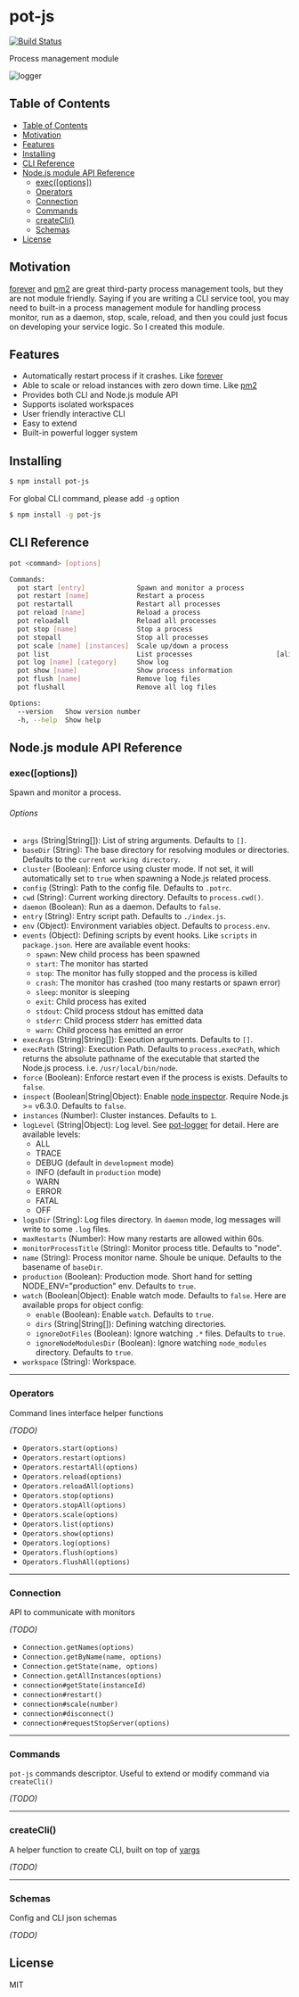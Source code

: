 # pot-js

[![Build Status](https://travis-ci.org/Cap32/pot-js.svg?branch=master)](https://travis-ci.org/Cap32/pot-js)

Process management module

![logger](./screenshot.gif)

## Table of Contents

<!-- TOC -->

* [Table of Contents](#table-of-contents)
* [Motivation](#motivation)
* [Features](#features)
* [Installing](#installing)
* [CLI Reference](#cli-reference)
* [Node.js module API Reference](#nodejs-module-api-reference)
  * [exec([options])](#execoptions)
  * [Operators](#operators)
  * [Connection](#connection)
  * [Commands](#commands)
  * [createCli()](#createcli)
  * [Schemas](#schemas)
* [License](#license)

<!-- /TOC -->

## Motivation

[forever](https://github.com/foreverjs/forever) and [pm2](https://github.com/Unitech/pm2) are great third-party process management tools, but they are not module friendly. Saying if you are writing a CLI service tool, you may need to built-in a process management module for handling process monitor, run as a daemon, stop, scale, reload, and then you could just focus on developing your service logic. So I created this module.

## Features

* Automatically restart process if it crashes. Like [forever](https://github.com/foreverjs/forever)
* Able to scale or reload instances with zero down time. Like [pm2](https://github.com/Unitech/pm2)
* Provides both CLI and Node.js module API
* Supports isolated workspaces
* User friendly interactive CLI
* Easy to extend
* Built-in powerful logger system

## Installing

```bash
$ npm install pot-js
```

For global CLI command, please add `-g` option

```bash
$ npm install -g pot-js
```

## CLI Reference

```bash
pot <command> [options]

Commands:
  pot start [entry]             Spawn and monitor a process
  pot restart [name]            Restart a process
  pot restartall                Restart all processes
  pot reload [name]             Reload a process
  pot reloadall                 Reload all processes
  pot stop [name]               Stop a process
  pot stopall                   Stop all processes
  pot scale [name] [instances]  Scale up/down a process
  pot list                      List processes                     [aliases: ls]
  pot log [name] [category]     Show log
  pot show [name]               Show process information
  pot flush [name]              Remove log files
  pot flushall                  Remove all log files

Options:
  --version   Show version number                                      [boolean]
  -h, --help  Show help                                                [boolean]
```

## Node.js module API Reference

### exec([options])

Spawn and monitor a process.

###### Options

* `args` (String|String[]): List of string arguments. Defaults to `[]`.
* `baseDir` (String): The base directory for resolving modules or directories. Defaults to the `current working directory`.
* `cluster` (Boolean): Enforce using cluster mode. If not set, it will automatically set to `true` when spawning a Node.js related process.
* `config` (String): Path to the config file. Defaults to `.potrc`.
* `cwd` (String): Current working directory. Defaults to `process.cwd()`.
* `daemon` (Boolean): Run as a daemon. Defaults to `false`.
* `entry` (String): Entry script path. Defaults to `./index.js`.
* `env` (Object): Environment variables object. Defaults to `process.env`.
* `events` (Object): Defining scripts by event hooks. Like `scripts` in `package.json`. Here are available event hooks:
  * `spawn`: New child process has been spawned
  * `start`: The monitor has started
  * `stop`: The monitor has fully stopped and the process is killed
  * `crash`: The monitor has crashed (too many restarts or spawn error)
  * `sleep`: monitor is sleeping
  * `exit`: Child process has exited
  * `stdout`: Child process stdout has emitted data
  * `stderr`: Child process stderr has emitted data
  * `warn`: Child process has emitted an error
* `execArgs` (String|String[]): Execution arguments. Defaults to `[]`.
* `execPath` (String): Execution Path. Defaults to `process.execPath`, which returns the absolute pathname of the executable that started the Node.js process. i.e. `/usr/local/bin/node`.
* `force` (Boolean): Enforce restart even if the process is exists. Defaults to `false`.
* `inspect` (Boolean|String|Object): Enable [node inspector](https://nodejs.org/api/cli.html#cli_inspect_host_port). Require Node.js >= v6.3.0. Defaults to `false`.
* `instances` (Number): Cluster instances. Defaults to `1`.
* `logLevel` (String|Object): Log level. See [pot-logger](https://github.com/cantonjs/pot-logger) for detail. Here are available levels:
  * ALL
  * TRACE
  * DEBUG (default in `development` mode)
  * INFO (default in `production` mode)
  * WARN
  * ERROR
  * FATAL
  * OFF
* `logsDir` (String): Log files directory. In `daemon` mode, log messages will write to some `.log` files.
* `maxRestarts` (Number): How many restarts are allowed within 60s.
* `monitorProcessTitle` (String): Monitor process title. Defaults to "node".
* `name` (String): Process monitor name. Shoule be unique. Defaults to the basename of `baseDir`.
* `production` (Boolean): Production mode. Short hand for setting NODE_ENV="production" env. Defaults to `true`.
* `watch` (Boolean|Object): Enable watch mode. Defaults to `false`. Here are available props for object config:
  * `enable` (Boolean): Enable `watch`. Defaults to `true`.
  * `dirs` (String|String[]): Defining watching directories.
  * `ignoreDotFiles` (Boolean): Ignore watching `.*` files. Defaults to `true`.
  * `ignoreNodeModulesDir` (Boolean): Ignore watching `node_modules` directory. Defaults to `true`.
* `workspace` (String): Workspace.

---

### Operators

Command lines interface helper functions

_(TODO)_

* `Operators.start(options)`
* `Operators.restart(options)`
* `Operators.restartAll(options)`
* `Operators.reload(options)`
* `Operators.reloadAll(options)`
* `Operators.stop(options)`
* `Operators.stopAll(options)`
* `Operators.scale(options)`
* `Operators.list(options)`
* `Operators.show(options)`
* `Operators.log(options)`
* `Operators.flush(options)`
* `Operators.flushAll(options)`

---

### Connection

API to communicate with monitors

_(TODO)_

* `Connection.getNames(options)`
* `Connection.getByName(name, options)`
* `Connection.getState(name, options)`
* `Connection.getAllInstances(options)`
* `connection#getState(instanceId)`
* `connection#restart()`
* `connection#scale(number)`
* `connection#disconnect()`
* `connection#requestStopServer(options)`

---

### Commands

`pot-js` commands descriptor. Useful to extend or modify command via `createCli()`

_(TODO)_

---

### createCli()

A helper function to create CLI, built on top of [yargs](https://github.com/yargs/yargs)

_(TODO)_

---

### Schemas

Config and CLI json schemas

_(TODO)_

## License

MIT

